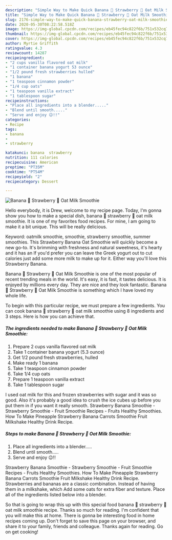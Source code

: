 ```yaml
---
description: "Simple Way to Make Quick Banana 🍌 Strawberry 🍓 Oat Milk Smoothie"
title: "Simple Way to Make Quick Banana 🍌 Strawberry 🍓 Oat Milk Smoothie"
slug: 2176-simple-way-to-make-quick-banana-strawberry-oat-milk-smoothie
date: 2020-05-30T08:22:58.518Z
image: https://img-global.cpcdn.com/recipes/eb45fec94c822f6b/751x532cq70/banana-🍌-strawberry-🍓-oat-milk-smoothie-recipe-main-photo.jpg
thumbnail: https://img-global.cpcdn.com/recipes/eb45fec94c822f6b/751x532cq70/banana-🍌-strawberry-🍓-oat-milk-smoothie-recipe-main-photo.jpg
cover: https://img-global.cpcdn.com/recipes/eb45fec94c822f6b/751x532cq70/banana-🍌-strawberry-🍓-oat-milk-smoothie-recipe-main-photo.jpg
author: Myrtie Griffith
ratingvalue: 4.3
reviewcount: 14287
recipeingredient:
- "2 cups vanilla flavored oat milk"
- "1 container banana yogurt 53 ounce"
- "1/2 pound fresh strawberries hulled"
- "1 banana"
- "1 teaspoon cinnamon powder"
- "1/4 cup oats"
- "1 teaspoon vanilla extract"
- "1 tablespoon sugar"
recipeinstructions:
- "Place all ingredients into a blender....."
- "Blend until smooth....."
- "Serve and enjoy 😉!!"
categories:
- Recipe
tags:
- banana
- 
- strawberry

katakunci: banana  strawberry 
nutrition: 111 calories
recipecuisine: American
preptime: "PT35M"
cooktime: "PT54M"
recipeyield: "2"
recipecategory: Dessert

---
```



![Banana 🍌 Strawberry 🍓 Oat Milk Smoothie](https://img-global.cpcdn.com/recipes/eb45fec94c822f6b/751x532cq70/banana-🍌-strawberry-🍓-oat-milk-smoothie-recipe-main-photo.jpg)

Hello everybody, it is Drew, welcome to my recipe page. Today, I'm gonna show you how to make a special dish, banana 🍌 strawberry 🍓 oat milk smoothie. It is one of my favorites food recipes. For mine, I am going to make it a bit unique. This will be really delicious.

Keyword: oatmilk smoothie, smoothie, strawberry smoothie, summer smoothies. This Strawberry Banana Oat Smoothie will quickly become a new go-to. It&#39;s brimming with freshness and natural sweetness, it&#39;s hearty and it has an If you&#39;d prefer you can leave the Greek yogurt out to cut calories just add some more milk to make up for it. Either way you&#39;ll love this Strawberry Banana.

Banana 🍌 Strawberry 🍓 Oat Milk Smoothie is one of the most popular of recent trending meals in the world. It's easy, it is fast, it tastes delicious. It is enjoyed by millions every day. They are nice and they look fantastic. Banana 🍌 Strawberry 🍓 Oat Milk Smoothie is something which I have loved my whole life.


To begin with this particular recipe, we must prepare a few ingredients. You can cook banana 🍌 strawberry 🍓 oat milk smoothie using 8 ingredients and 3 steps. Here is how you can achieve that.

<!--inarticleads1-->

##### The ingredients needed to make Banana 🍌 Strawberry 🍓 Oat Milk Smoothie:

1. Prepare 2 cups vanilla flavored oat milk
1. Take 1 container banana yogurt (5.3 ounce)
1. Get 1/2 pound fresh strawberries, hulled
1. Make ready 1 banana
1. Take 1 teaspoon cinnamon powder
1. Take 1/4 cup oats
1. Prepare 1 teaspoon vanilla extract
1. Take 1 tablespoon sugar


I used oat milk for this and frozen strawberries with sugar and it was so good. Also it&#39;s probably a good idea to crush the ice cubes up before you put them in if you want it really smooth. Strawberry Banana Smoothie - Strawberry Smoothie - Fruit Smoothie Recipes - Fruits Healthy Smoothies. How To Make Pineapple Strawberry Banana Carrots Smoothie Fruit Milkshake Healthy Drink Recipe. 

<!--inarticleads2-->

##### Steps to make Banana 🍌 Strawberry 🍓 Oat Milk Smoothie:

1. Place all ingredients into a blender.....
1. Blend until smooth.....
1. Serve and enjoy 😉!!


Strawberry Banana Smoothie - Strawberry Smoothie - Fruit Smoothie Recipes - Fruits Healthy Smoothies. How To Make Pineapple Strawberry Banana Carrots Smoothie Fruit Milkshake Healthy Drink Recipe. Strawberries and bananas are a classic combination. Instead of having them in a milkshake, which Add some oats for extra fiber and texture. Place all of the ingredients listed below into a blender. 

So that is going to wrap this up with this special food banana 🍌 strawberry 🍓 oat milk smoothie recipe. Thanks so much for reading. I'm confident that you will make this at home. There is gonna be interesting food in home recipes coming up. Don't forget to save this page on your browser, and share it to your family, friends and colleague. Thanks again for reading. Go on get cooking!
